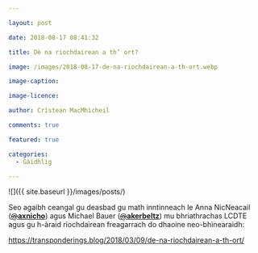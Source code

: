 ```yaml
---

layout: post

date: 2018-08-17 08:41:32

title: Dè na riochdairean a th’ ort?

image: /images/2018-08-17-de-na-riochdairean-a-th-ort.webp

image-caption:

image-licence:

author: Crìstean MacMhìcheil

comments: true

featured: true

categories:
  - Gàidhlig

---
```


![]({{ site.baseurl }}/images/posts/)

Seo agaibh ceangal gu deasbad gu math inntinneach le Anna NicNeacail (<a class="twitter-atreply pretty-link js-nav" dir="ltr" href="https://twitter.com/axnicho" data-mentioned-user-id="15308501"><s>@</s><b>axnicho</b></a>) agus Michael Bauer (<a class="twitter-atreply pretty-link js-nav" dir="ltr" href="https://twitter.com/akerbeltz" data-mentioned-user-id="325868074"><s>@</s><b>akerbeltz</b></a>) mu bhriathrachas LCDTE agus gu h-àraid riochdairean freagarrach do dhaoine neo-bhìnearaidh:

<https://transponderings.blog/2018/03/09/de-na-riochdairean-a-th-ort/>
